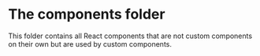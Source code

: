 # The components folder

This folder contains all React components that are not custom components on their own but are used by custom components.
